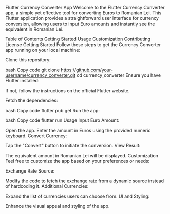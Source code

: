 Flutter Currency Converter App
Welcome to the Flutter Currency Converter app, a simple yet effective tool for converting Euros to Romanian Lei. This Flutter application provides a straightforward user interface for currency conversion, allowing users to input Euro amounts and instantly see the equivalent in Romanian Lei.

Table of Contents
Getting Started
Usage
Customization
Contributing
License
Getting Started
Follow these steps to get the Currency Converter app running on your local machine:

Clone this repository:

bash
Copy code
git clone https://github.com/your-username/currency_converter.git
cd currency_converter
Ensure you have Flutter installed:

If not, follow the instructions on the official Flutter website.

Fetch the dependencies:

bash
Copy code
flutter pub get
Run the app:

bash
Copy code
flutter run
Usage
Input Euro Amount:

Open the app.
Enter the amount in Euros using the provided numeric keyboard.
Convert Currency:

Tap the "Convert" button to initiate the conversion.
View Result:

The equivalent amount in Romanian Lei will be displayed.
Customization
Feel free to customize the app based on your preferences or needs:

Exchange Rate Source:

Modify the code to fetch the exchange rate from a dynamic source instead of hardcoding it.
Additional Currencies:

Expand the list of currencies users can choose from.
UI and Styling:

Enhance the visual appeal and styling of the app.
